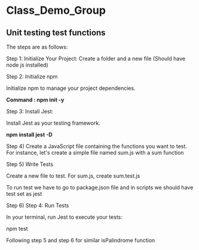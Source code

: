 # Class_Demo_Group
## Unit testing test functions
 The steps are as follows:

 <p>Step 1: Initialize Your Project: Create a folder and a new file (Should have node js installed)</p>
 <p>Step 2: Initialize npm </p> 
 
<p>Initialize npm to manage your project dependencies.</p>
    <strong> Command : npm init -y </strong>
<p> Step 3: Install Jest: <p>
        <p>Install Jest as your testing framework.</p>
        <strong> npm install jest -D </strong>
<p>Step 4) Create a JavaScript file containing the functions you want to test. For instance, let's create a simple file named sum.js with a sum function</p>
<p>Step 5) Write Tests</p>
<p>Create a new file to test. For sum.js, create sum.test.js</p>
<p>To run test we have to go to package.json file and in scripts we should have test set as jest</p>
<p>Step 6) Step 4: Run Tests</p>
<p>In your terminal, run Jest to execute your tests:</p>
<p>npm test</p>
<p> Following step 5 and step 6 for similar isPalindrome function </p>

